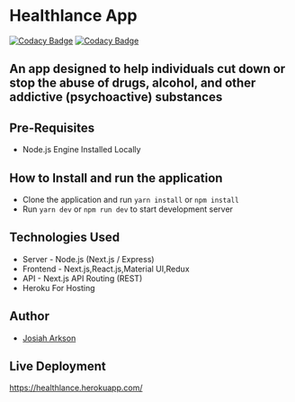 # Healthlance App

[![Codacy Badge](https://api.codacy.com/project/badge/Grade/d16278ae0aae460f9506312462bba7b8)](https://app.codacy.com/gh/josiaharkson/healthlance?utm_source=github.com&utm_medium=referral&utm_content=josiaharkson/healthlance&utm_campaign=Badge_Grade_Settings)
[![Codacy Badge](https://app.codacy.com/project/badge/Grade/147b75a9f218469abf70c17768cc3ea3)](https://www.codacy.com/gh/josiaharkson/healthlance/dashboard?utm_source=github.com&utm_medium=referral&utm_content=josiaharkson/healthlance&utm_campaign=Badge_Grade)

## An app designed to help individuals cut down or stop the abuse of drugs, alcohol, and other addictive (psychoactive) substances

## Pre-Requisites

- Node.js Engine Installed Locally

## How to Install and run the application

- Clone the application and run `yarn install` or `npm install`
- Run `yarn dev` or `npm run dev` to start development server

## Technologies Used

- Server - Node.js (Next.js / Express)
- Frontend - Next.js,React.js,Material UI,Redux
- API - Next.js API Routing (REST)
- Heroku For Hosting

## Author

- [Josiah Arkson](https://github.com/josiaharkson)

## Live Deployment
https://healthlance.herokuapp.com/
